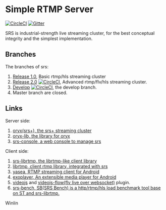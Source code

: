Simple RTMP Server
==================

[![CircleCI](https://circleci.com/gh/ossrs/srs/tree/master.svg?style=svg)](https://circleci.com/gh/ossrs/srs/tree/master)
[![Gitter](https://badges.gitter.im/Join%20Chat.svg)](https://gitter.im/ossrs/srs?utm_source=badge&utm_medium=badge&utm_campaign=pr-badge)

SRS is industrial-strength live streaming cluster, for the best conceptual integrity and the simplest implementation.

## Branches

The branches of srs:

1. [Release 1.0](https://github.com/ossrs/srs/tree/1.0release), Basic rtmp/hls streaming cluster
1. [Release 2.0](https://github.com/ossrs/srs/tree/2.0release) [![CircleCI](https://circleci.com/gh/ossrs/srs/tree/2.0release.svg?style=svg)](https://circleci.com/gh/ossrs/srs/tree/2.0release), Advanced rtmp/flv/hls streaming cluster.
1. [Develop](https://github.com/ossrs/srs/tree/develop) [![CircleCI](https://circleci.com/gh/ossrs/srs/tree/develop.svg?style=svg)](https://circleci.com/gh/ossrs/srs/tree/develop), the develop branch.
1. Master branch are closed.

## Links

Server side:

1. [oryx(srs+), the srs+ streaming cluster](https://github.com/ossrs/go-oryx)
1. [oryx-lib, the library for oryx](https://github.com/ossrs/go-oryx-lib)
1. [srs-console, a web console to manage srs](https://github.com/ossrs/srs-ngb/tree/master/trunk/research/srs-console)

Client side:

1. [srs-librtmp, the librtmp-like client library](https://github.com/ossrs/srs-librtmp)
1. [librtmp, client rtmp library, integrated with srs](https://github.com/ossrs/librtmp)
1. [yasea, RTMP streaming client for Android](https://github.com/begeekmyfriend/yasea)
1. [exoplayer, An extensible media player for Android](https://github.com/google/ExoPlayer)
1. [videojs](https://github.com/videojs/video.js) and [videojs-flow(flv live over websocket)](https://github.com/winlinvip/videojs-flow) plugin.
1. [srs-bench, SB(SRS Bench) is a http/rtmp/hls load benchmark tool base on ST and srs-librtmp.](https://github.com/ossrs/srs-bench)

Winlin

